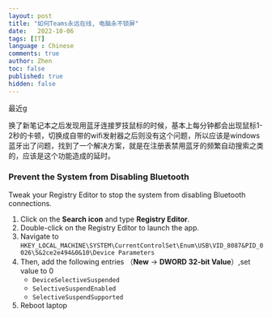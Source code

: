 ```yaml
---
layout: post
title: "如何Teams永远在线, 电脑永不锁屏"
date:   2022-10-06
tags: [IT]
language : Chinese
comments: true
author: Zhen
toc: false
published: true
hidden: false
---
```

最近g

换了新笔记本之后发现用蓝牙连接罗技鼠标的时候，基本上每分钟都会出现鼠标1-2秒的卡顿，切换成自带的wifi发射器之后则没有这个问题，所以应该是windows蓝牙出了问题，找到了一个解决方案，就是在注册表禁用蓝牙的频繁自动搜索之类的，应该是这个功能造成的延时。

### Prevent the System from Disabling Bluetooth

Tweak your Registry Editor to stop the system from disabling Bluetooth connections.

1.  Click on the  **Search icon**  and type  **Registry Editor**.
2.  Double-click on the Registry Editor to launch the app.
3.  Navigate to  `HKEY_LOCAL_MACHINE\SYSTEM\CurrentControlSet\Enum\USB\VID_8087&PID_0026\5&2ce2e494&0&10\Device Parameters`
4.  Then, add the following entries （**New** → **DWORD 32-bit Value**）,set value to 0
    -   `DeviceSelectiveSuspended`
    -   `SelectiveSuspendEnabled`
    -   `SelectiveSuspendSupported`
5. Reboot laptop
<!--stackedit_data:
eyJoaXN0b3J5IjpbLTk4NDczMjkzMl19
-->